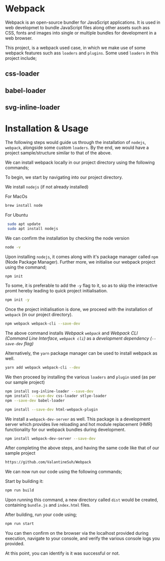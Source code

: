# Webpack

Webpack is an open-source bundler for JavaScript applications. It is used in web developmet to bundle JavaScript files along other assets such ass CSS, fonts and images into single or multiple bundles for development in a web browser.

This project, is a webpack used case, in which we make use of some webpack features such ass `loaders` and `plugins`.
Some used `loaders` in this project include;
## css-loader
## babel-loader
## svg-inline-loader


# Installation & Usage

The following steps would guide us through the installation of `nodejs`, `webpack`, alongside some custom `loaders`.
By the end, we would have a project sample/structure similar to that of the above.

We can install webpack locally in our project directory using the following commands;

To begin, we start by navigating into our project directory.

 We install `nodejs` (if not already installed)

For MacOs

```bash
brew install node
```
For Ubuntu 
```bash
 sudo apt update
 sudo apt install nodejs
```

We can confirm the installation by checking the node version
```bash
node -v
```

Upon installing `nodejs`, it comes along with it's package manager called `npm` (Node Package Manager).
Further more, we initialise our webpack project using the command;
```bash
npm init
```
To some, it is preferable to add the `-y` flag to it, so as to skip the interactive promt hereby leading to quick project initialisation.
```bash
npm init -y
```

Once the project initialisation is done, we proceed with the installation of `webpack` (in our project directory).
```bash
npm webpack webpack-cli --save-dev
```
 The above command installs *Webpack `webpack`* and *Webpack CLI (Command Line Interface, `webpack cli`)* as a *development dependency (`--save-dev` flag)*

Alternatively, the `yarn` package manager can be used to install webpack as well.
```bash
yarn add webpack webpack-cli --dev
```

We then proceed by installing the various `loaders`  and `plugin` used (as per our sample project) 
```bash
npm install svg-inline-loader --save-dev
npm install --save-dev css-loader stlye-loader
npm --save-dev babel-loader

npm install --save-dev html-webpack-plugin
```

We install a `webpack-dev-server` as well. This package is a development server which provides live reloading and hot module replacement (HMR) functionality for our webpack bundles during development.
```bash
npm install webpack-dev-server --save-dev
```


After completing the above steps, and having the same code like that of our sample project
```bash 
https://github.com/ValantineSuh/Webpack
```

We can now run our code using the following commands;

Start by building it:
```bash
npm run build
```
Upon running this command, a new directory called `dist` would be created, containing `bundle.js` and `index.html` files.

After building, run your code using;
```bash
npm run start
```

You can then confirm on the browser via the localhost provided during execution, navigate to your console, and verify the various console logs you provided.

At this point, you can identify is it was successful or not.
